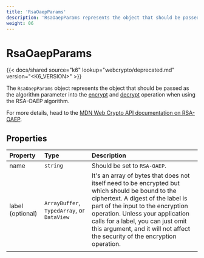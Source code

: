 ```yaml
---
title: 'RsaOaepParams'
description: 'RsaOaepParams represents the object that should be passed as the algorithm parameter into the encrypt and decrypt operation when using the RSA-OAEP algorithm.'
weight: 06
---
```


# RsaOaepParams

{{< docs/shared source="k6" lookup="webcrypto/deprecated.md" version="<K6_VERSION>" >}}

The `RsaOaepParams` object represents the object that should be passed as the algorithm parameter into the [encrypt](https://grafana.com/docs/k6/<K6_VERSION>/javascript-api/k6-experimental/webcrypto/subtlecrypto/encrypt) and [decrypt](https://grafana.com/docs/k6/<K6_VERSION>/javascript-api/k6-experimental/webcrypto/subtlecrypto/decrypt) operation when using the RSA-OAEP algorithm.

For more details, head to the [MDN Web Crypto API documentation on RSA-OAEP](https://developer.mozilla.org/en-US/docs/Web/API/RsaOaepParams).

## Properties

| Property         | Type                                       | Description                                                                                                                                                                                                                                                                                                                        |
| :--------------- | :----------------------------------------- | :--------------------------------------------------------------------------------------------------------------------------------------------------------------------------------------------------------------------------------------------------------------------------------------------------------------------------------- |
| name             | `string`                                   | Should be set to `RSA-OAEP`.                                                                                                                                                                                                                                                                                                       |
| label (optional) | `ArrayBuffer`, `TypedArray`, or `DataView` | It's an array of bytes that does not itself need to be encrypted but which should be bound to the ciphertext. A digest of the label is part of the input to the encryption operation. Unless your application calls for a label, you can just omit this argument, and it will not affect the security of the encryption operation. |
|                  |
